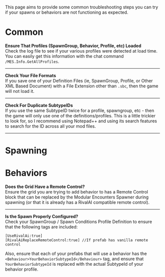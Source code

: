 This page aims to provide some common troubleshooting steps you can try if your spawns or behaviors are not functioning as expected.

# Common

**Ensure That Profiles (SpawnGroup, Behavior, Profile, etc) Loaded**  
Check the log file to see if your various profiles were detected at load time. You can easily get this information with the chat command `/MES.Info.GetAllProfiles`.

***

**Check Your File Formats**  
If you save one of your Definition Files (ie, SpawnGroup, Profile, or Other XML Based Document) with a File Extension other than `.sbc`, then the game will not load it.

***

**Check For Duplicate SubtypeIDs**  
If you use the same SubtypeID twice for a profile, spawngroup, etc - then the game will only use one of the definitions/profiles. This is a little trickier to look for, so I recommend using Notepad++ and using its search features to search for the ID across all your mod files.

***
# Spawning

# Behaviors

**Does the Grid Have a Remote Control?**  
Ensure the grid you are trying to add behavior to has a Remote Control block that can be replaced by the Modular Encounters Spawner during spawning (or that it is already has a RivalAI compatible remote control).  

***

**Is the Spawn Properly Configured?**  
Check your SpawnGroup / Spawn Conditions Profile Definition to ensure that the following tags are included:  

`[UseRivalAi:true]`  
`[RivalAiReplaceRemoteControl:true] //If prefab has vanilla remote control`  

Also, ensure that each of your prefabs that will use a behavior has the `<Behaviour>YourBehaviorSubtypeId</Behaviour>` tag, and ensure that `YourBehaviorSubtypeId` is replaced with the actual SubtypeId of your behavior profile. 
